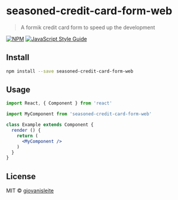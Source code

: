 # seasoned-credit-card-form-web

> A formik credit card form to speed up the development

[![NPM](https://img.shields.io/npm/v/seasoned-credit-card-form-web.svg)](https://www.npmjs.com/package/seasoned-credit-card-form-web) [![JavaScript Style Guide](https://img.shields.io/badge/code_style-standard-brightgreen.svg)](https://standardjs.com)

## Install

```bash
npm install --save seasoned-credit-card-form-web
```

## Usage

```jsx
import React, { Component } from 'react'

import MyComponent from 'seasoned-credit-card-form-web'

class Example extends Component {
  render () {
    return (
      <MyComponent />
    )
  }
}
```

## License

MIT © [giovanisleite](https://github.com/giovanisleite)
